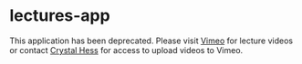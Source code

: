 # lectures-app

This application has been deprecated. Please visit [Vimeo](http://vimeo.com/adadev) for lecture videos or contact [Crystal Hess](mailto:crystal@adadevelopersacademy.org) for access to upload videos to Vimeo.
